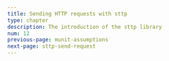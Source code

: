 ```yaml
---
title: Sending HTTP requests with sttp
type: chapter
description: The introduction of the sttp library
num: 12
previous-page: munit-assumptions
next-page: sttp-send-request
---
```

